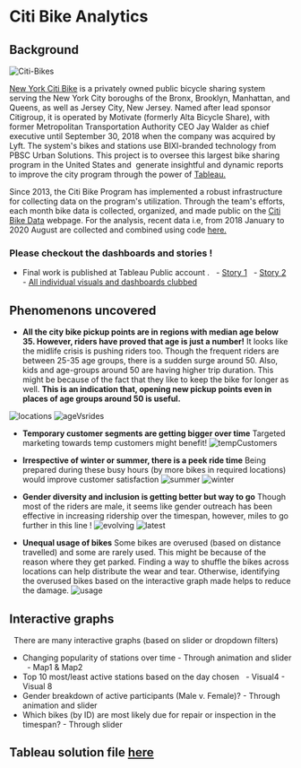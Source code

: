 # Citi Bike Analytics
## Background

![Citi-Bikes](Images/citi-bike-station-bikes.jpg)

[New York Citi Bike](https://en.wikipedia.org/wiki/Citi_Bike) is a privately owned public bicycle sharing system serving the New York City boroughs of the Bronx, Brooklyn, Manhattan, and Queens, as well as Jersey City, New Jersey. Named after lead sponsor Citigroup, it is operated by Motivate (formerly Alta Bicycle Share), with former Metropolitan Transportation Authority CEO Jay Walder as chief executive until September 30, 2018 when the company was acquired by Lyft. The system's bikes and stations use BIXI-branded technology from PBSC Urban Solutions. This project is to oversee this largest bike sharing program in the United States and  generate insightful and dynamic reports to improve the city program through the power of [Tableau.](https://www.tableau.com/)

Since 2013, the Citi Bike Program has implemented a robust infrastructure for collecting data on the program's utilization. Through the team's efforts, each month bike data is collected, organized, and made public on the [Citi Bike Data](https://www.citibikenyc.com/system-data) webpage. For the analysis, recent data i.e, from 2018 January to 2020 August are collected and combined using code [here.](DataMerge_2018_Jan_to_2020_August.ipynb)

### Please checkout the dashboards and stories !

* Final work is published at Tableau Public account .
  - [Story 1](https://public.tableau.com/profile/bincy.narath#!/vizhome/NewYork_CitiBikeData_InsightsStory1/Story1)
  - [Story 2](https://public.tableau.com/profile/bincy.narath#!/vizhome/NewYork_CitiBikeData_InsightsStory1/Story2)
  - [All individual visuals and dashboards clubbed](https://public.tableau.com/profile/bincy.narath#!/vizhome/NewYork_CitiBikeData_Insights_Combined_Visuals/Combined)


## Phenomenons uncovered

- **All the city bike pickup points are in regions with median age below 35. However, riders have proved that age is just a number!**
It looks like the midlife crisis is pushing riders too. Though the frequent riders are between 25-35 age groups, there is a sudden surge around 50. Also, kids and age-groups around 50 are having higher trip duration. This might be because of the fact that they like to keep the bike for longer as well. **This is an indication that, opening new pickup points even in places of age groups around 50 is useful.**

![locations](Images/ph1.png)
![ageVsrides](Images/ph2.png)

- **Temporary customer segments are getting bigger over time** Targeted marketing towards temp customers might benefit!
![tempCustomers](Images/ph3.png)

- **Irrespective of winter or summer, there is a peek ride time** Being prepared during these busy hours (by more bikes in required locations) would improve customer satisfaction
![summer](Images/ph4.png)
![winter](Images/ph5.png)

- **Gender diversity and inclusion is getting better but way to go** Though most of the riders are male, it seems like gender outreach has been effective in increasing ridership over the timespan, however, miles to go further in this line ! 
![evolving](Images/ph6.png)
![latest](Images/ph7.png)

- **Unequal usage of bikes**
Some bikes are overused (based on distance travelled) and some are rarely used. This might be because of the reason where they get parked. 
Finding a way to shuffle the bikes across locations can help distribute the wear and tear. Otherwise, identifying the overused bikes based on the interactive graph made helps to reduce the damage.
![usage](Images/ph8.png)

## Interactive graphs
  
There are many interactive graphs (based on slider or dropdown filters)
- Changing popularity of stations over time - Through animation and slider
  - Map1 & Map2
- Top 10 most/least active stations based on the day chosen
  - Visual4 - Visual 8 
- Gender breakdown of active participants (Male v. Female)? - Through animation and slider
- Which bikes (by ID) are most likely due for repair or inspection in the timespan? - Through slider

## Tableau solution file [here](FinalSubmission.twbx)
